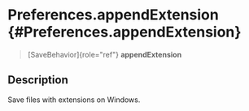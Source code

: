 Preferences.appendExtension {#Preferences.appendExtension}
===========================

> [SaveBehavior]{role="ref"} **appendExtension**

Description
-----------

Save files with extensions on Windows.
